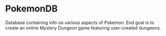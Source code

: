 # PokemonDB
Database containing info on various aspects of Pokemon. End goal is to create an online Mystery Dungeon game featuring user-created dungeons.
